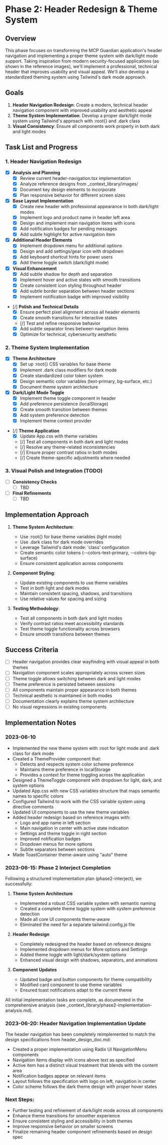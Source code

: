 # Phase 2: Header Redesign & Theme System

## Overview

This phase focuses on transforming the MCP Guardian application's header navigation and implementing a proper theme system with dark/light mode support. Taking inspiration from modern security-focused applications (as shown in the reference images), we'll implement a professional, technical header that improves usability and visual appeal. We'll also develop a standardized theming system using Tailwind's dark mode approach.

## Goals

1. **Header Navigation Redesign**: Create a modern, technical header navigation component with improved usability and aesthetic appeal
2. **Theme System Implementation**: Develop a proper dark/light mode system using Tailwind's approach with :root{} and .dark class
3. **Visual Consistency**: Ensure all components work properly in both dark and light modes

## Task List and Progress

### 1. Header Navigation Redesign

- [x] **Analysis and Planning**
  - [x] Review current header-navigation.tsx implementation
  - [x] Analyze reference designs from _context_library/images/
  - [x] Document key design elements to incorporate
  - [x] Plan responsive behavior for different screen sizes

- [x] **Base Layout Implementation**
  - [x] Create new header with professional appearance in both dark/light modes
  - [x] Implement logo and product name in header left area
  - [x] Design and implement main navigation items with icons
  - [x] Add notification badges for pending messages
  - [x] Add subtle highlight for active navigation item

- [x] **Additional Header Elements**
  - [x] Implement dropdown menu for additional options
  - [x] Design and add settings/gear icon with dropdown
  - [x] Add keyboard shortcut hints for power users
  - [x] Add theme toggle switch (dark/light mode)

- [x] **Visual Enhancement**
  - [x] Add subtle shadow for depth and separation
  - [x] Implement hover and active states with smooth transitions
  - [x] Create consistent icon styling throughout header
  - [x] Add subtle border separation between header sections
  - [x] Implement notification badge with improved visibility

- [/] **Polish and Technical Details**
  - [x] Ensure perfect pixel alignment across all header elements
  - [x] Create smooth transitions for interactive states
  - [/] Test and refine responsive behavior
  - [x] Add subtle separator lines between navigation items
  - [x] Optimize for technical, cybersecurity aesthetic

### 2. Theme System Implementation

- [x] **Theme Architecture**
  - [x] Set up :root{} CSS variables for base theme
  - [x] Implement .dark class modifiers for dark mode
  - [x] Create standardized color token system
  - [x] Design semantic color variables (text-primary, bg-surface, etc.)
  - [x] Document theme system architecture

- [x] **Dark/Light Mode Toggle**
  - [x] Implement theme toggle component in header
  - [x] Add preference persistence (localStorage)
  - [x] Create smooth transition between themes
  - [x] Add system preference detection
  - [x] Implement theme context provider

- [/] **Theme Application**
  - [x] Update App.css with theme variables
  - [/] Test all components in both dark and light modes
  - [/] Resolve any theme-related inconsistencies
  - [/] Ensure proper contrast ratios in both modes
  - [/] Create theme-specific adjustments where needed

### 3. Visual Polish and Integration (TODO)

- [ ] **Consistency Checks**
  - [ ] TBD

- [ ] **Final Refinements**
  - [ ] TBD

## Implementation Approach

1. **Theme System Architecture**:
   - Use :root{} for base theme variables (light mode)
   - Use .dark class for dark mode overrides
   - Leverage Tailwind's dark mode: 'class' configuration
   - Create semantic color tokens (--colors-text-primary, --colors-bg-surface)
   - Ensure consistent application across components

2. **Component Styling**:
   - Update existing components to use theme variables
   - Test in both light and dark modes
   - Maintain consistent spacing, shadows, and transitions
   - Use relative values for spacing and sizing

3. **Testing Methodology**:
   - Test all components in both dark and light modes
   - Verify contrast ratios meet accessibility standards
   - Test theme toggle functionality across browsers
   - Ensure smooth transitions between themes

## Success Criteria

- [ ] Header navigation provides clear wayfinding with visual appeal in both themes
- [ ] Navigation component scales appropriately across screen sizes
- [ ] Theme toggle allows switching between dark and light modes
- [ ] Theme preference is persisted between sessions
- [ ] All components maintain proper appearance in both themes
- [ ] Technical aesthetic is maintained in both modes
- [ ] Documentation clearly explains theme system architecture
- [ ] No visual regressions in existing components

## Implementation Notes

### 2023-06-10

- Implemented the new theme system with :root for light mode and .dark class for dark mode
- Created a ThemeProvider component that:
  - Detects and respects system color scheme preference
  - Maintains theme preference in localStorage
  - Provides a context for theme toggling across the application
- Designed a ThemeToggle component with dropdown for light, dark, and system options
- Updated App.css with new CSS variables structure that maps semantic names to specific colors
- Configured Tailwind to work with the CSS variable system using directive comments
- Updated UI components to use the new theme variables
- Added header redesign based on reference images with:
  - Logo and app name in left section
  - Main navigation in center with active state indication
  - Settings and theme toggle in right section
  - Improved notification badges
  - Dropdown menus for more options
  - Subtle separators between sections
- Made ToastContainer theme-aware using "auto" theme

### 2023-06-15: Phase 2 Interject Completion

Following a structured implementation plan (phase2-interject), we successfully:

1. **Theme System Architecture**
   - Implemented a robust CSS variable system with semantic naming
   - Created a complete theme toggle system with system preference detection
   - Made all core UI components theme-aware
   - Eliminated the need for a separate tailwind.config.js file

2. **Header Redesign**
   - Completely redesigned the header based on reference designs
   - Implemented dropdown menus for More options and Settings
   - Added theme toggle with light/dark/system options
   - Enhanced visual design with shadows, separators, and animations

3. **Component Updates**
   - Updated badge and button components for theme compatibility
   - Modified card component to use theme variables
   - Ensured toast notifications adapt to the current theme

All initial implementation tasks are complete, as documented in the comprehensive analysis (see _context_library/phase2-implementation-analysis.md).

### 2023-06-20: Header Navigation Implementation Update

The header navigation has been completely reimplemented to match the design specifications from header_design_doc.md:

- Created a proper implementation using Radix UI NavigationMenu components
- Navigation items display with icons above text as specified
- Active item has a distinct visual treatment that blends with the content area
- Notification badges appear on relevant items
- Layout follows the specification with logo on left, navigation in center
- Color scheme follows the dark theme design with proper hover states

### Next Steps:

- Further testing and refinement of dark/light mode across all components
- Enhance theme transitions for smoother experience
- Ensure consistent styling and accessibility in both themes
- Improve responsive behavior on smaller screens
- Finalize remaining header component refinements based on design spec